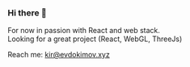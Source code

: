 ### Hi there 👋

For now in passion with React and web stack.
<br/> Looking for a great project (React, WebGL, ThreeJs)

Reach me: kir@evdokimov.xyz
